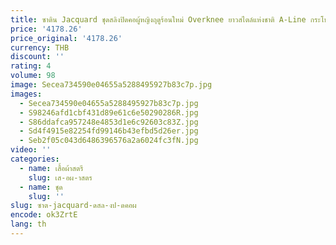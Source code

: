 ```yaml
---
title: ซาติน Jacquard ชุดสลิงปิดคอผู้หญิงฤดูร้อนใหม่ Overknee ยาวสไตล์แห่งชาติ A-Line กระโปรงอารมณ์
price: '4178.26'
price_original: '4178.26'
currency: THB
discount: ''
rating: 4
volume: 98
image: Secea734590e04655a5288495927b83c7p.jpg
images:
  - Secea734590e04655a5288495927b83c7p.jpg
  - S98246afd1cbf431d89e61c6e50290286R.jpg
  - S86ddafca957248e4853d1e6c92603c83Z.jpg
  - Sd4f4915e82254fd99146b43efbd5d26er.jpg
  - Seb2f05c043d6486396576a2a6024fc3fN.jpg
video: ''
categories:
  - name: เสื้อผ้าสตรี
    slug: เส-อผ-าสตร
  - name: ชุด
    slug: ''
slug: ซาต-jacquard-ดสล-งป-ดคอผ
encode: ok3ZrtE
lang: th
---
```

  
